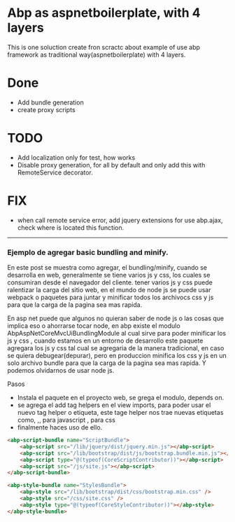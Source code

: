 # Abp as aspnetboilerplate, with 4 layers

This is one soluction create fron scractc about example of use abp framework as traditional way(aspnetboilerplate) with 4 layers.



# Done
- Add bundle generation
- create proxy scripts

# TODO
- Add localization only for test, how works
- Disable proxy generation, for all by default and only add this with RemoteService decorator.

# FIX 
- when call remote service error, add jquery extensions for use abp.ajax, check where is located this function.





---



### Ejemplo de agregar basic bundling and minify.

En este post se muestra como agregar, el bundling/minify, cuando se desarrolla en web, generalmente se tiene varios js y css, los cuales se consumiran desde el navegador del cliente. tener varios js y css puede ralentizar la carga del sitio web, en el mundo de node js se puede usar webpack o paquetes para juntar y minificar todos los archivocs css y js para que la carga de la pagina sea mas rapida.

En asp net puede que algunos no quieran saber de node js o las cosas que implica eso o ahorrarse tocar node, en abp existe el modulo AbpAspNetCoreMvcUiBundlingModule al cual sirve para poder minificar los js y css , cuando estamos en un entorno de desarrollo este paquete agregara los js y css tal cual se agregaria de la manera tradicional, en caso se quiera debugear(depurar), pero en produccion minifica los css y js en un solo archivo bundle para que la carga de la pagina sea mas rapida. Y podemos olvidarnos de usar node js.


Pasos 
- Instala el paquete  en el proyecto web, se grega el modulo, depends on.
- se agrega el add tag helpers en el view imports, para poder usar el nuevo tag helper o etiqueta, este tage helper nos trae nuevas etiquetas como, <abp-script-bundle> ,<abp-script>, para javascript <abp-style-bundle>,<abp-style> para css
- finalmente haces uso de ello.



```html
<abp-script-bundle name="ScriptBundle">
    <abp-script src="/lib/jquery/dist/jquery.min.js"></abp-script>
    <abp-script src="/lib/bootstrap/dist/js/bootstrap.bundle.min.js"></abp-script>
    <abp-script type="@(typeof(CoreScriptContributor))"></abp-script>
    <abp-script src="/js/site.js"></abp-script>
</abp-script-bundle>

```


``` html
<abp-style-bundle name="StylesBundle">
    <abp-style src="/lib/bootstrap/dist/css/bootstrap.min.css" />
    <abp-style src="/css/site.css" />
    <abp-style type="@(typeof(CoreStyleContributor))"></abp-style>
</abp-style-bundle>
```